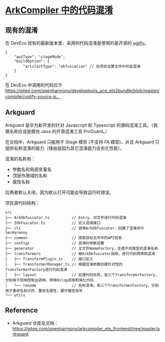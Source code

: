 # [ArkCompiler 中的代码混淆](https://github.com/changxvv/Blog/issues/5)

## 现有的混淆
在 DevEco 现有的最新版本里，采用的代码混淆是使用的是开源的 [uglify](https://github.com/mishoo/UglifyJS)。

```json5
{
	"apiType": "stageMode",
	"buildOption": {
	    "artifactType": "obfuscation" // 在项目设置文件中开启混淆
	}
}
```

在 DevEco 中调用的代码位于 https://gitee.com/openharmony/developtools_ace_ets2bundle/blob/master/compiler/uglify-source.js。

## Arkguard
Arkguard 是华为新开发的针对 Javascript 和 Typescript 的源码混淆工具。（我猜名称应该是模仿 Java 的开源混淆工具 ProGuard。）

在文档中，Arkguard 只能用于 Stage 模型 (不支持 FA 模型)，并且 Arkguard 只提供名称混淆的能力（理由是因为其它混淆能力会劣化性能）。

混淆的名称有：
- 参数名和局部变量名
- 顶层作用域的名称
- 属性名称

后两者默认关闭，因为默认打开可能会导致运行时错误。

项目源代码结构：

```text
src
├── ArkObfuscator.ts          // Entry，对文件进行代码混淆
├── IObfuscator.ts            // 定义混淆接口
├── cli                       // 调用ArkObfuscator，创建了混淆命令SecHarmony
├── common                    // 提取目标文件中的API信息
├── configs                   // 混淆的参数设置
├── generator                 // 主文件NameFactory，生成不同类型的混淆名称
├── transformers              // 被ArkObfuscator调用，进行代码转换和混淆
│   ├── TransformPlugin.ts    // 接口定义
│   ├── TransformerManager.ts // 根据混淆参数创建针对性的TransformerFactory进行代码混淆
│   ├── layout                // 处理代码布局，有三个TransformerFactory，分别用于禁用控制台调用、禁用Hilog调用和简化代码
│   └── rename                // 名称混淆，有三个TransformerFactory，分别用于重命名标识符、重命名属性、展开属性简写
└── utils
```

## Reference
- Arkguard 仓库及文档：https://gitee.com/openharmony/arkcompiler_ets_frontend/tree/master/arkguard